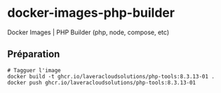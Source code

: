 # docker-images-php-builder

Docker Images | PHP Builder (php, node, compose, etc)

## Préparation

```
# Tagguer l'image
docker build -t ghcr.io/laveracloudsolutions/php-tools:8.3.13-01 .
docker push ghcr.io/laveracloudsolutions/php-tools:8.3.13-01
```
